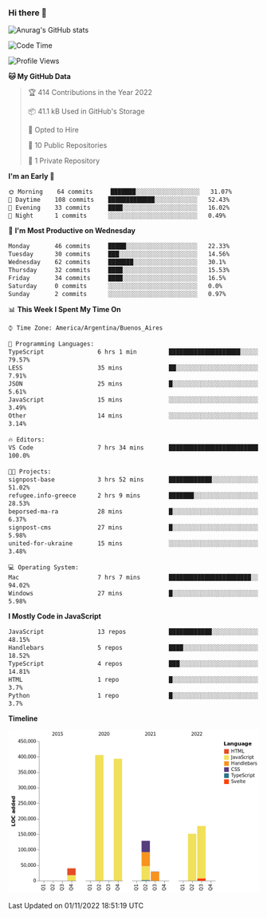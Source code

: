 ### Hi there 👋

![Anurag's GitHub stats](https://github-readme-stats.vercel.app/api?username=guiso92&count_private=true&show_icons=true&theme=dracula)

<!--START_SECTION:waka-->
![Code Time](http://img.shields.io/badge/Code%20Time-59%20hrs%203%20mins-blue)

![Profile Views](http://img.shields.io/badge/Profile%20Views-0-blue)

**🐱 My GitHub Data** 

> 🏆 414 Contributions in the Year 2022
 > 
> 📦 41.1 kB Used in GitHub's Storage 
 > 
> 💼 Opted to Hire
 > 
> 📜 10 Public Repositories 
 > 
> 🔑 1 Private Repository 
 > 
**I'm an Early 🐤** 

```text
🌞 Morning    64 commits     ███████░░░░░░░░░░░░░░░░░░   31.07% 
🌆 Daytime    108 commits    █████████████░░░░░░░░░░░░   52.43% 
🌃 Evening    33 commits     ████░░░░░░░░░░░░░░░░░░░░░   16.02% 
🌙 Night      1 commits      ░░░░░░░░░░░░░░░░░░░░░░░░░   0.49%

```
📅 **I'm Most Productive on Wednesday** 

```text
Monday       46 commits     █████░░░░░░░░░░░░░░░░░░░░   22.33% 
Tuesday      30 commits     ███░░░░░░░░░░░░░░░░░░░░░░   14.56% 
Wednesday    62 commits     ███████░░░░░░░░░░░░░░░░░░   30.1% 
Thursday     32 commits     ████░░░░░░░░░░░░░░░░░░░░░   15.53% 
Friday       34 commits     ████░░░░░░░░░░░░░░░░░░░░░   16.5% 
Saturday     0 commits      ░░░░░░░░░░░░░░░░░░░░░░░░░   0.0% 
Sunday       2 commits      ░░░░░░░░░░░░░░░░░░░░░░░░░   0.97%

```


📊 **This Week I Spent My Time On** 

```text
⌚︎ Time Zone: America/Argentina/Buenos_Aires

💬 Programming Languages: 
TypeScript               6 hrs 1 min         ████████████████████░░░░░   79.57% 
LESS                     35 mins             ██░░░░░░░░░░░░░░░░░░░░░░░   7.91% 
JSON                     25 mins             █░░░░░░░░░░░░░░░░░░░░░░░░   5.61% 
JavaScript               15 mins             ░░░░░░░░░░░░░░░░░░░░░░░░░   3.49% 
Other                    14 mins             ░░░░░░░░░░░░░░░░░░░░░░░░░   3.14%

🔥 Editors: 
VS Code                  7 hrs 34 mins       █████████████████████████   100.0%

🐱‍💻 Projects: 
signpost-base            3 hrs 52 mins       ████████████░░░░░░░░░░░░░   51.02% 
refugee.info-greece      2 hrs 9 mins        ███████░░░░░░░░░░░░░░░░░░   28.53% 
beporsed-ma-ra           28 mins             █░░░░░░░░░░░░░░░░░░░░░░░░   6.37% 
signpost-cms             27 mins             █░░░░░░░░░░░░░░░░░░░░░░░░   5.98% 
united-for-ukraine       15 mins             ░░░░░░░░░░░░░░░░░░░░░░░░░   3.48%

💻 Operating System: 
Mac                      7 hrs 7 mins        ███████████████████████░░   94.02% 
Windows                  27 mins             █░░░░░░░░░░░░░░░░░░░░░░░░   5.98%

```

**I Mostly Code in JavaScript** 

```text
JavaScript               13 repos            ████████████░░░░░░░░░░░░░   48.15% 
Handlebars               5 repos             ████░░░░░░░░░░░░░░░░░░░░░   18.52% 
TypeScript               4 repos             ███░░░░░░░░░░░░░░░░░░░░░░   14.81% 
HTML                     1 repo              █░░░░░░░░░░░░░░░░░░░░░░░░   3.7% 
Python                   1 repo              █░░░░░░░░░░░░░░░░░░░░░░░░   3.7%

```


**Timeline**

![Chart not found](https://raw.githubusercontent.com/Guiso92/Guiso92/main/charts/bar_graph.png) 


 Last Updated on 01/11/2022 18:51:19 UTC
<!--END_SECTION:waka-->
